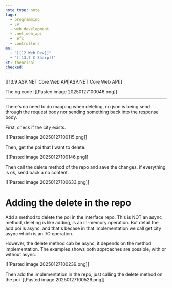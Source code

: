 ```yaml
---
note_type: note
tags:
  - programming
  - c#
  - web_development
  - .net_web_api
  -  efc
  - controllers
mn:
  - "[[12 Web Dev]]"
  - "[[13.7 C Sharp]]"
kt: theorical
checked:
---
```

[[13.9 ASP.NET Core Web API|ASP.NET Core Web API]]

The og code
![[Pasted image 20250127100046.png]]

---
There's no need to do mapping when deleting, no json is being send through the request body nor sending something back into the response body. 

First, check if the city exists.

![[Pasted image 20250127100115.png]]

Then, get the poi that I want to delete.

![[Pasted image 20250127100146.png]]

Then call the delete method of the repo and save the changes. if everything is ok, send back a no content.

![[Pasted image 20250127100633.png]]
# Adding the delete in the repo
Add a method to delete the poi in the interface repo. This is NOT an async method, deleting is like adding, is an in-memory operation. But detail the add poi is async, and that's becase in that implementation we call get city async which is an I/O operation. 

However, the delete method cab be async, it depends on the method implementation. The examples shows both approaches are possible, with or without async. 

![[Pasted image 20250127100239.png]]

Then add the implementation in the repo, just calling the delete method on the poi
![[Pasted image 20250127100526.png]]

	